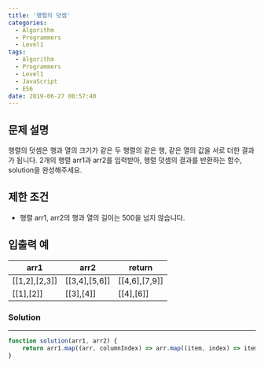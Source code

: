 ```yaml
---
title: '행렬의 덧셈'
categories:
  - Algorithm
  - Programmers
  - Level1
tags:
  - Algorithm
  - Programmers
  - Level1
  - JavaScript
  - ES6
date: 2019-06-27 00:57:40
---
```


## 문제 설명
행렬의 덧셈은 행과 열의 크기가 같은 두 행렬의 같은 행, 같은 열의 값을 서로 더한 결과가 됩니다. 2개의 행렬 arr1과 arr2를 입력받아, 행렬 덧셈의 결과를 반환하는 함수, solution을 완성해주세요.

<!-- more -->

## 제한 조건
- 행렬 arr1, arr2의 행과 열의 길이는 500을 넘지 않습니다.

## 입출력 예
| arr1 | arr2 | return |
| --- | --- | --- |
| [[1,2],[2,3]] | [[3,4],[5,6]] | [[4,6],[7,9]] |
| [[1],[2]] | [[3],[4]] | [[4],[6]] |

### Solution

---

```javascript
function solution(arr1, arr2) {
    return arr1.map((arr, columnIndex) => arr.map((item, index) => item + arr2[columnIndex][index]));
}
```
